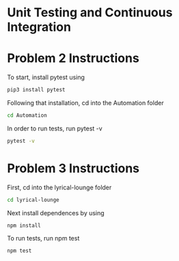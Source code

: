 # Unit Testing and Continuous Integration

# Problem 2 Instructions 
To start, install pytest using
```bash
pip3 install pytest
```
Following that installation, cd into the Automation folder 
```bash
cd Automation
```
In order to run tests, run pytest -v

```bash
pytest -v
```

# Problem 3 Instructions
First, cd into the lyrical-lounge folder
```bash
cd lyrical-lounge
```

Next install dependences by using
```bash
npm install
```
To run tests, run npm test
```bash
npm test
```



